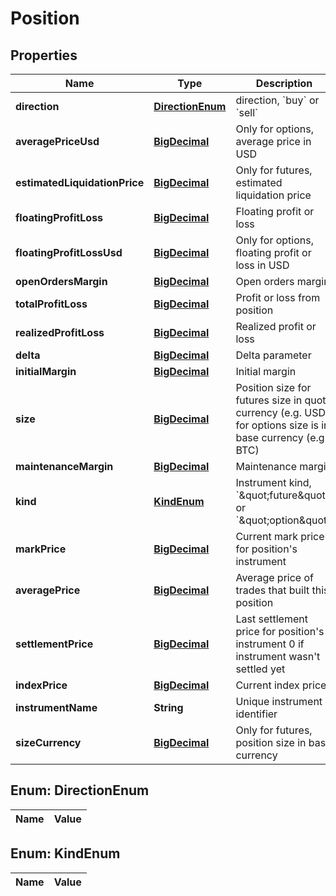 

# Position

## Properties

Name | Type | Description | Notes
------------ | ------------- | ------------- | -------------
**direction** | [**DirectionEnum**](#DirectionEnum) | direction, &#x60;buy&#x60; or &#x60;sell&#x60; | 
**averagePriceUsd** | [**BigDecimal**](BigDecimal.md) | Only for options, average price in USD |  [optional]
**estimatedLiquidationPrice** | [**BigDecimal**](BigDecimal.md) | Only for futures, estimated liquidation price |  [optional]
**floatingProfitLoss** | [**BigDecimal**](BigDecimal.md) | Floating profit or loss | 
**floatingProfitLossUsd** | [**BigDecimal**](BigDecimal.md) | Only for options, floating profit or loss in USD |  [optional]
**openOrdersMargin** | [**BigDecimal**](BigDecimal.md) | Open orders margin | 
**totalProfitLoss** | [**BigDecimal**](BigDecimal.md) | Profit or loss from position | 
**realizedProfitLoss** | [**BigDecimal**](BigDecimal.md) | Realized profit or loss |  [optional]
**delta** | [**BigDecimal**](BigDecimal.md) | Delta parameter | 
**initialMargin** | [**BigDecimal**](BigDecimal.md) | Initial margin | 
**size** | [**BigDecimal**](BigDecimal.md) | Position size for futures size in quote currency (e.g. USD), for options size is in base currency (e.g. BTC) | 
**maintenanceMargin** | [**BigDecimal**](BigDecimal.md) | Maintenance margin | 
**kind** | [**KindEnum**](#KindEnum) | Instrument kind, &#x60;\&quot;future\&quot;&#x60; or &#x60;\&quot;option\&quot;&#x60; | 
**markPrice** | [**BigDecimal**](BigDecimal.md) | Current mark price for position&#39;s instrument | 
**averagePrice** | [**BigDecimal**](BigDecimal.md) | Average price of trades that built this position | 
**settlementPrice** | [**BigDecimal**](BigDecimal.md) | Last settlement price for position&#39;s instrument 0 if instrument wasn&#39;t settled yet | 
**indexPrice** | [**BigDecimal**](BigDecimal.md) | Current index price | 
**instrumentName** | **String** | Unique instrument identifier | 
**sizeCurrency** | [**BigDecimal**](BigDecimal.md) | Only for futures, position size in base currency |  [optional]


## Enum: DirectionEnum

Name | Value
---- | -----


## Enum: KindEnum

Name | Value
---- | -----




